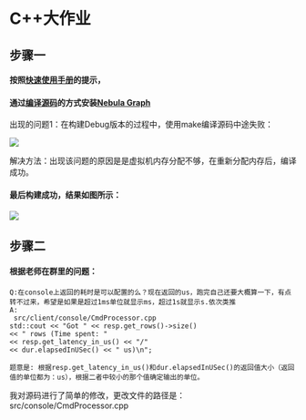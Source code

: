 # C++大作业

## 步骤一

#### 按照[快速使用手册](https://github.com/vesoft-inc/nebula/blob/master/docs/manual-CN/1.overview/2.quick-start/1.get-started.md)的提示，
#### 通过[编译源码](https://github.com/vesoft-inc/nebula/blob/master/docs/manual-EN/3.build-develop-and-administration/1.build/1.build-source-code.md)的方式安装[Nebula Graph](https://github.com/vesoft-inc/nebula)

出现的问题1：在构建Debug版本的过程中，使用make编译源码中途失败：

![](https://user-images.githubusercontent.com/54877997/71333815-8a9af080-2576-11ea-9483-1ea4f70b469d.jpg)

解决方法：出现该问题的原因是是虚拟机内存分配不够，在重新分配内存后，编译成功。

#### 最后构建成功，结果如图所示：
![](https://user-images.githubusercontent.com/54877997/71334158-e6b24480-2577-11ea-9cec-adc6439df5b2.jpg)

## 步骤二

#### 根据老师在群里的问题：
```
Q:在console上返回的耗时是可以配置的么？现在返回的us，跑完自己还要大概算一下，有点转不过来，希望是如果是超过1ms单位就显示ms，超过1s就显示s.依次类推
A:
 src/client/console/CmdProcessor.cpp
std::cout << "Got " << resp.get_rows()->size()
<< " rows (Time spent: "
<< resp.get_latency_in_us() << "/"
<< dur.elapsedInUSec() << " us)\n";

题意是: 根据resp.get_latency_in_us()和dur.elapsedInUSec()的返回值大小（返回值的单位都为：us），根据二者中较小的那个值确定输出的单位。
```
我对源码进行了简单的修改，更改文件的路径是：src/console/CmdProcessor.cpp
